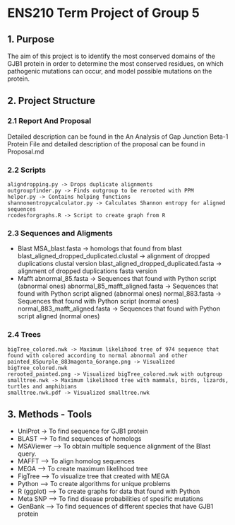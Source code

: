 # ENS210 Term Project of Group 5

## 1. Purpose
  The aim of this project is to identify the most conserved domains of the GJB1
  protein in order to determine the most conserved residues, on which pathogenic
  mutations can occur, and model possible mutations on the protein. 

## 2. Project Structure
  ### 2.1 Report And Proposal
  Detailed description can be found in the An Analysis of Gap Junction Beta-1 Protein File
  and detailed description of the proposal can be found in Proposal.md
  ### 2.2 Scripts
    aligndropping.py -> Drops duplicate alignments
    outgroupfinder.py -> Finds outgroup to be rerooted with PPM
    helper.py -> Contains helping functions 
    shannonentropycalculator.py -> Calculates Shannon entropy for aligned sequences
    rcodesforgraphs.R -> Script to create graph from R
  ### 2.3 Sequences and Aligments
  * Blast
    MSA_blast.fasta -> homologs that found from blast
    blast_aligned_dropped_duplicated.clustal -> alignment of dropped duplications clustal version
    blast_aligned_dropped_duplicated.fasta -> alignment of dropped duplications fasta version
  * Mafft
    abnormal_85.fasta -> Sequences that found with Python script (abnormal ones)
    abnormal_85_mafft_aligned.fasta -> Sequences that found with Python script aligned (abnormal ones)
    normal_883.fasta -> Sequences that found with Python script (normal ones)
    normal_883_mafft_aligned.fasta -> Sequences that found with Python script aligned (normal ones)
  ### 2.4 Trees
    bigTree_colored.nwk -> Maximum likelihood tree of 974 sequence that found with colored according to normal abnormal and other
    painted_85purple_883magenta_6orange.png -> Visualized bigTree_colored.nwk
    rerooted_painted.png -> Visualized bigTree_colored.nwk with outgroup
    smalltree.nwk -> Maximum likelihood tree with mammals, birds, lizards, turtles and amphibians 
    smalltree.nwk.pdf -> Visualized smalltree.nwk

## 3. Methods - Tools
  * UniProt -> To find sequence for GJB1 protein
  * BLAST --> To find sequences of homologs
  * MSAViewer --> To obtain multiple sequence alignment of the Blast query.
  * MAFFT --> To align homolog sequences
  * MEGA --> To create maximum likelihood tree
  * FigTree --> To visualize tree that created with MEGA
  * Python --> To create algorithms for unique problems
  * R (ggplot) --> To create graphs for data that found with Python
  * Meta SNP --> To find disease probabilities of spesific mutations
  * GenBank --> To find sequences of different species that have GJB1 protein
  


